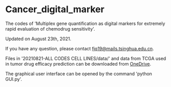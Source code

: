 # Cancer_digital_marker
The codes of 'Multiplex gene quantification as digital markers for extremely rapid evaluation of chemodrug sensitivity'.

Updated on August 23th, 2021.

If you have any question, please contact fjq19@mails.tsinghua.edu.cn.

Files in '20210821-ALL CODES CELL LINES/data/' and data from TCGA used in tumor drug efficacy prediction can be downloaded from [OneDrive](https://mailstsinghuaeducn-my.sharepoint.com/:f:/g/personal/fjq19_mails_tsinghua_edu_cn/EkcXAEPrs2RApQqPAuhI-sABnLpZzD5sNM7zaZk-EC_fIQ?e=XPgqNj).

The graphical user interface can be opened by the command 'python GUI.py'.

